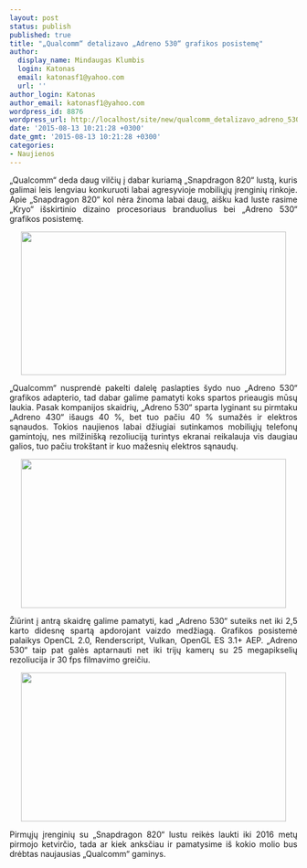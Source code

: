 ```yaml
---
layout: post
status: publish
published: true
title: "„Qualcomm“ detalizavo „Adreno 530“ grafikos posistemę"
author:
  display_name: Mindaugas Klumbis
  login: Katonas
  email: katonasf1@yahoo.com
  url: ''
author_login: Katonas
author_email: katonasf1@yahoo.com
wordpress_id: 8876
wordpress_url: http://localhost/site/new/qualcomm_detalizavo_adreno_530_grafikos_posisteme/
date: '2015-08-13 10:21:28 +0300'
date_gmt: '2015-08-13 10:21:28 +0300'
categories:
- Naujienos
---
```

<p style="text-align: justify;">
	&bdquo;Qualcomm&ldquo; deda daug vilčių į dabar kuriamą &bdquo;Snapdragon 820&ldquo; lustą, kuris galimai leis lengviau konkuruoti labai agresyvioje mobiliųjų įrenginių rinkoje. Apie &bdquo;Snapdragon 820&ldquo; kol nėra žinoma labai daug, ai&scaron;ku kad luste rasime &bdquo;Kryo&ldquo; i&scaron;skirtinio dizaino procesoriaus branduolius bei &bdquo;Adreno 530&ldquo; grafikos posistemę.</p>
<p style="text-align: center;">
	<a href="http://technews.lt/userfiles/nexus2cee_23_678x452-635x344.png"><img alt="" src="http://technews.lt/userfiles/nexus2cee_23_678x452-635x344.png" style="width: 464px; height: 251px;" /></a></p>
<p style="text-align: justify;">
	&bdquo;Qualcomm&ldquo; nusprendė pakelti dalelę paslapties &scaron;ydo nuo &bdquo;Adreno 530&ldquo; grafikos adapterio, tad dabar galime pamatyti koks spartos prieaugis mūsų laukia. Pasak kompanijos skaidrių, &bdquo;Adreno 530&ldquo; sparta lyginant su pirmtaku &bdquo;Adreno 430&ldquo; i&scaron;augs 40 %, bet tuo pačiu 40 % sumažės ir elektros sąnaudos. Tokios naujienos labai džiugiai sutinkamos mobiliųjų telefonų gamintojų, nes milžini&scaron;ką rezoliuciją turintys ekranai reikalauja vis daugiau galios, tuo pačiu trok&scaron;tant ir kuo mažesnių elektros sąnaudų.</p>
<p style="text-align: center;">
	<a href="http://technews.lt/userfiles/Snapdragon-820-Siggraph_rev4-24-1280x720_575px-635x357.jpg"><img alt="" src="http://technews.lt/userfiles/Snapdragon-820-Siggraph_rev4-24-1280x720_575px-635x357.jpg" style="width: 464px; height: 261px;" /></a></p>
<p style="text-align: justify;">
	Žiūrint į antrą skaidrę galime pamatyti, kad &bdquo;Adreno 530&ldquo; suteiks net iki 2,5 karto didesnę spartą apdorojant vaizdo medžiagą. Grafikos posistemė palaikys OpenCL 2.0, Renderscript, Vulkan, OpenGL ES 3.1+ AEP. &bdquo;Adreno 530&ldquo; taip pat galės aptarnauti net iki trijų kamerų su 25 megapikselių rezoliucija ir 30 fps filmavimo greičiu.</p>
<p style="text-align: center;">
	<a href="http://technews.lt/userfiles/Snapdragon-820-Siggraph_rev4-25-1280x720_575px-635x357.jpg"><img alt="" src="http://technews.lt/userfiles/Snapdragon-820-Siggraph_rev4-25-1280x720_575px-635x357.jpg" style="width: 464px; height: 261px;" /></a></p>
<p style="text-align: justify;">
	Pirmųjų įrenginių su &bdquo;Snapdragon 820&ldquo; lustu reikės laukti iki 2016 metų pirmojo ketvirčio, tada ar kiek anksčiau ir pamatysime i&scaron; kokio molio bus drėbtas naujausias &bdquo;Qualcomm&ldquo; gaminys.</p>
